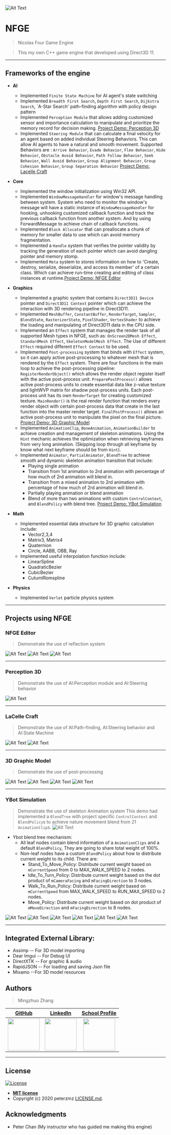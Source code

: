 ![Alt Text](https://github.com/peterMingzhuoZhang/NFGE/blob/master/Assets/Images/DemoGif/NFGE.gif?raw=true)
# NFGE
> Nicolas Four Game Engine

> This my own C++ game engine that developed using Direct3D 11.

---

## Frameworks of the engine
- **AI**
    - Implemented `Finite State Machine` for AI agent's state switching
    - Implemented `Breadth First Search`, `Depth First Search`, `Dijkstra Search`, `A-Star Search' path-finding algorithm with policy design pattern
    - Implemented `Perception Module` that allows adding customized sensor and importance calculation to manipulate and prioritize the memory record for decision making.
    [Project Demo: Perception 3D](#perception-3d)
    - Implemented `Steering Module` that can calculate a final velocity for an agent based on added individual Steering Behaviors. This can allow AI agents to have a natural and smooth movement. Supported Behaviors are : `Arrive Behavior`, `Evade Behavior`, `Flee Behavior`, `Hide Behavior`, `Obstacle Avoid Behavior`, `Path Follow Behavior`, `Seek Behavior`, `Wall Avoid Behavior`, `Group Alignment Behavior`, `Group Cohesion Behavior`, `Group Separation Behavior`
    [Project Demo: Lacelle Craft](#lacelle-craft)

- **Core**
    - Implemented the window initialization using Win32 API.
    - Implemented `WindowMessageHandler` for window's message handling between system. System who need to monitor the window's message will have a static instance of `WindowMessageHandler` for hooking, unhooking customized callback function and track the previous callback function from another system. And by using ForwardMessage to achieve chain of callback functions.
    - Implemented `Block Allocator` that can preallocate a chunk of memory for smaller data to use which can avoid memory fragmentation.
    - Implemented a `Handle` system that verifies the pointer validity by tracking the generation of each pointer which can avoid dangling pointer and memory stomp.
    - Implemented `Meta` system to stores information on how to 'Create, destroy, serialize, deserialize, and access its member' of a certain class. Which can achieve run-time creating and editing of class instances at runtime.[Project Demo: NFGE Editor](#nfge-editor)
    
    
- **Graphics**
    - Implemented a graphic system that contains `Direct3D11 Device` pointer and `Direct3D11 Context` pointer which can achieve the interaction with 3D rendering pipeline in Direct3D11. 
    - Implemented `MeshBuffer`, `ConstantBuffer`, `RenderTarget`, `Sampler`, `BlendState`, `RasterizerState`, `PixelShader`, `VertexShader` to achieve the loading and manipulating of Direct3D11 data in the CPU side.
    - Implemented an `Effect` system that manages the render task of all supported Mesh types in NFGE, such as: `OnScreen2DMesh Effect`, `StandardMesh Effect`, `SkeletonModelMesh Effect`. The Use of different `Effect` required different `Effect Context` to be used.
    - Implemented `Post-processing` system that binds with `Effect` system, so it can apply active post-processing to whatever mesh that is rendered by the `Effect` system. There are four functions in the main loop to achieve the post-processing pipeline: `RegisterRenderObject()` which allows the render object register itself with the active post-process unit. `PreparePostProcess()` allows active post-process units to create essential data like z-value texture and lightWVP matrix for shadow post-process units. Each post-process unit has its own `RenderTarget` for creating customized texture. `MainRender()` is the real render function that renders every render object with certain post-process data that create in the last function into the master render target. `FinalPostProcess()` allows an active post-process unit to manipulate the pixel on the final picture.
    [Project Demo: 3D Graphic Model](#3d-graphic-model)
    - Implemented `AnimationClip`, `BoneAnimation`, `AnimationBuilder` to achieve creation and management of skeleton animations. Using the `Hint` mechanic achieves the optimization when retrieving keyframes from very long animation. (Skipping loop through all keyframe by know what next keyframe should be from `Hint`).
    - Implemented `Animator`, `PartialAnimator`, `BlendTree` to achieve smooth and dynamic skeleton animation transition that include:
        * Playing single animation
        * Transition from 1st animation to 2rd animation with percentage of how much of 2rd animation will blend in.
        * Transition from a mixed animation to 2rd animation with percentage of how much of 2rd animation will blend in.
        * Partially playing animation or blend animation
        * Blend of more than two animations with custom `ControlContext`, and `BlendPolicy` with blend tree.
        [Project Demo: YBot Simulation](#ybot-simulation)
        
        
- **Math**
    - Implemented essential data structure for 3D graphic calculation include:
        * Vector2,3,4
        * Matrix3, Matrix4
        * Quaternion
        * Circle, AABB, OBB, Ray
    - Implemented useful interpolation function include:
        * LinearSpline
        * QuadraticBezier
        * CubicBezier
        * CutumlRomspline
- **Physics**
    - Implemented `Verlet` particle physics system
    
---


## Projects using NFGE

### NFGE Editor
> Demonstrate the use of reflection system

![Alt Text](https://1.bp.blogspot.com/-XPqueHSjVPA/XxnixJoj-OI/AAAAAAAAAWY/YKpd0rUa2RA4zbkK5268pLUNBbAYala7ACLcBGAsYHQ/s1600/ComponentEditing.gif)
![Alt Text](https://1.bp.blogspot.com/-Q5nOygOw2Hw/XxnjMVE-nyI/AAAAAAAAAWg/WZ8H9XGCkQcwNuDy0j9Q9zTC3LlSEKAzwCLcBGAsYHQ/s1600/ChoosingTemplate.gif)
![Alt Text](https://1.bp.blogspot.com/-ZL8LYlD4wi4/Xxnjjovvr4I/AAAAAAAAAWo/hrFtbJnE88AWcs_SgnzMlEE52dDfH0aiQCLcBGAsYHQ/s1600/Parenting_1.gif)
 
 ---
 
 ### Perception 3D
> Demonstrate the use of AI:Perception module and AI:Steering behavior

![Alt Text](https://1.bp.blogspot.com/-mKGvKU25zUA/XyT6vBlJN_I/AAAAAAAAAW8/NLzK-Y6jt3UwbbUICGt18GOhzZq3RVe0ACLcBGAsYHQ/s480/Perception.gif)

 ---
 
 ### LaCelle Craft
> Demonstrate the use of AI:Path-finding, AI:Steering behavior and AI:State Machine

![Alt Text](https://github.com/peterMingzhuoZhang/NFGE/blob/master/Assets/Images/DemoGif/LacelleCraft_00.gif?raw=true)
![Alt Text](https://github.com/peterMingzhuoZhang/NFGE/blob/master/Assets/Images/DemoGif/LacelleCraft_01.gif?raw=true)
 
 ---
 
 ### 3D Graphic Model
> Demonstrate the use of post-processing

![Alt Text](https://github.com/peterMingzhuoZhang/NFGE/blob/master/Assets/Images/DemoGif/Graphic3D_DepthBlur_00.gif?raw=true)
![Alt Text](https://github.com/peterMingzhuoZhang/NFGE/blob/master/Assets/Images/DemoGif/Graphic3D_shadow_00.gif?raw=true)
![Alt Text](https://github.com/peterMingzhuoZhang/NFGE/blob/master/Assets/Images/DemoGif/Graphic3D_shadow_01.gif?raw=true)
![Alt Text](https://github.com/peterMingzhuoZhang/NFGE/blob/master/Assets/Images/DemoGif/Graphic3D_Pixelate_00.gif?raw=true)
 
 ---
 
### YBot Simulation
> Demonstrate the use of skeleton Animation system
> This demo had implemented a `BlendTree` with project specific `ControlContext` and `BlendPolicy`s to achieve nature movement blend from 21 `AnimationClip`s.
![Alt Text](https://github.com/peterMingzhuoZhang/NFGE/blob/master/Assets/Images/DemoGif/YBot_BlendTree.png?raw=true)
- Ybot blend tree mechanism:
    * All leaf nodes contain blend information of a `AnimationClips` and a default `BlendPolicy`, They are going to share total weight of 100%.
    * Non-leaf nodes have a custom `BlendPolicy` about how to distribute current weight to its child. There are:
        + Stand_To_Move_Policy: Distribute current weight based on `mCurrentSpeed` from 0 to MAX_WALK_SPEED to 2 nodes.
        + Idle_To_Turn_Policy: Distribute current weight based on the dot product of `mCameraFacing` and `mFacingDirection` to 3 nodes.
        + Walk_To_Run_Policy: Distribute current weight based on `mCurrentSpeed` from MAX_WALK_SPEED to RUN_MAX_SPEED to 2 nodes.
        + Move_Policy: Distribute current weight based on dot product of `mMoveDirection` and `mFacingDirection` to 8 nodes.
 
![Alt Text](https://github.com/peterMingzhuoZhang/NFGE/blob/master/Assets/Images/DemoGif/yBot_blending.gif?raw=true)
![Alt Text](https://github.com/peterMingzhuoZhang/NFGE/blob/master/Assets/Images/DemoGif/yBot_clipSpeedModdifier.gif?raw=true)
![Alt Text](https://github.com/peterMingzhuoZhang/NFGE/blob/master/Assets/Images/DemoGif/yBot_Partial.gif?raw=true)
![Alt Text](https://github.com/peterMingzhuoZhang/NFGE/blob/master/Assets/Images/DemoGif/yBot_HeadRigging.gif?raw=true)
![Alt Text](https://github.com/peterMingzhuoZhang/NFGE/blob/master/Assets/Images/DemoGif/yBot_blendTree.gif?raw=true)
![Alt Text](https://github.com/peterMingzhuoZhang/NFGE/blob/master/Assets/Images/DemoGif/yBot_blendTree_01.gif?raw=true)
        
    
---

## Integrated External Library:

- Assimp                          -- For 3D model importing
- Dear Imgui                    -- For Debug UI
- DirectXTK                    -- For graphic & audio
- RapidJSON                   -- For loading and saving Json file
- Mixamo                        --For 3D model resources
 
 ## Authors

> Mingzhuo Zhang

| <a href="https://github.com/peterMingzhuoZhang" target="_blank">**GitHub**</a>| <a href="https://www.linkedin.com/in/mingzhuo-zhang-a4115b178/" target="_blank">**LinkedIn**</a> | <a href="https://www.lcieducation.com/en/portfolios/students/62606#fndtn-projects" target="_blank">**School Profile**</a> |
| :---:| :---: |:---:|
| <img src="https://avatars2.githubusercontent.com/u/48110473?s=460&v=4" width="100"/>  | <img src="https://lh3.googleusercontent.com/fqYJHtyzZzA4vacRzeJoB93QNvA5-mvR-8UB5oVLxdYDSTpfLp_KgYD4IqVGJUgFEJo" width="100" />  | <img src="https://pbs.twimg.com/profile_images/1207081801077776384/Ba8-rA5Z_400x400.jpg" width="100" /> |
---
## License

[![License](http://img.shields.io/:license-mit-blue.svg?style=flat-square)](http://badges.mit-license.org)

- **[MIT license](http://opensource.org/licenses/mit-license.php)**
- Copyright (c) 2020 peterzmz <a href="https://github.com/peterMingzhuoZhang/NFGE/blob/master/LICENSE" target="_blank">LICENSE.md</a>.

## Acknowledgments
- Peter Chan (My instructor who has guided me making this engine)

 
 


